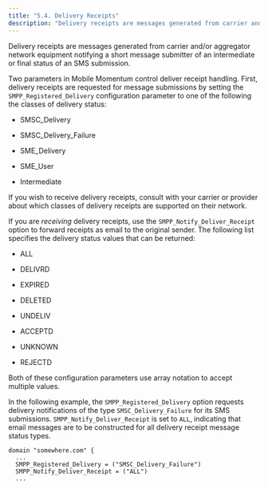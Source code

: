 ```yaml
---
title: "5.4. Delivery Receipts"
description: "Delivery receipts are messages generated from carrier and or aggregator network equipment notifying a short message submitter of an intermediate or final status of an SMS submission Two parameters in Mobile Momentum control deliver receipt handling First delivery receipts are requested for message submissions by setting the SMPP Registered Delivery..."
---
```


Delivery receipts are messages generated from carrier and/or aggregator network equipment notifying a short message submitter of an intermediate or final status of an SMS submission.

Two parameters in Mobile Momentum control deliver receipt handling. First, delivery receipts are requested for message submissions by setting the `SMPP_Registered_Delivery` configuration parameter to one of the following the classes of delivery status:

*   SMSC_Delivery

*   SMSC_Delivery_Failure

*   SME_Delivery

*   SME_User

*   Intermediate

If you wish to receive delivery receipts, consult with your carrier or provider about which classes of delivery receipts are supported on their network.

If you are *receiving* delivery receipts, use the `SMPP_Notify_Deliver_Receipt` option to forward receipts as email to the original sender. The following list specifies the delivery status values that can be returned:

*   ALL

*   DELIVRD

*   EXPIRED

*   DELETED

*   UNDELIV

*   ACCEPTD

*   UNKNOWN

*   REJECTD

Both of these configuration parameters use array notation to accept multiple values.

In the following example, the `SMPP_Registered_Delivery` option requests delivery notifications of the type `SMSC_Delivery_Failure` for its SMS submissions. `SMPP_Notify_Deliver_Receipt` is set to `ALL`, indicating that email messages are to be constructed for all delivery receipt message status types.

```
domain "somewhere.com" {
  ...
  SMPP_Registered_Delivery = ("SMSC_Delivery_Failure")
  SMPP_Notify_Deliver_Receipt = ("ALL")
  ...
```